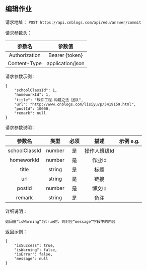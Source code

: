 ## 编辑作业

请求地址：
`POST https://api.cnblogs.com/api/edu/answer/commit`

请求参数头：

|参数名|参数值|
|:---:|:---:|
|Authorization|Bearer {token}|
|Content-Type|application/json|

请求参数示例：
```
{
    "schoolClassId": 1,
    "homeworkId": 1,
    "title": "软件工程-构建之法 团队",
    "url": "http://www.cnblogs.com/lisiyu/p/5419159.html",
    "postId": 10000,
    "remark": null
}
```

请求参数说明：

|参数名|类型|必须|描述|示例 e.g.|
|:---:|:---:|:---:|:---:|:---:|
|schoolClassId|number|是|操作人班级Id||
|homeworkId|number|是|作业Id||
|title|string|是|标题||
|url|string|是|链接||
|postId|number|是|博文Id||
|remark|string|是|备注||





详细说明：
```
返回值“isWarning”为true时，则对应“message”字段中的内容
```

返回示例：
```
{
    "isSuccess": true,
    "isWarning": false,
    "isError": false,
    "message": null
}
```


